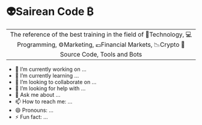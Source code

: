 # 👽Sairean Code ₿





|               |
|:-------------:|
|   The reference of the best training in the field of 🧬Technology, 💻Programming, ⚙️Marketing, 💶Financial Markets, 📉Crypto 🤖Source Code, Tools and Bots|

- 🔭 I’m currently working on ...
- 🌱 I’m currently learning ...
- 👯 I’m looking to collaborate on ...
- 🤔 I’m looking for help with ...
- 💬 Ask me about ...
- 📫 How to reach me: ...
- 😄 Pronouns: ...
- ⚡ Fun fact: ...

